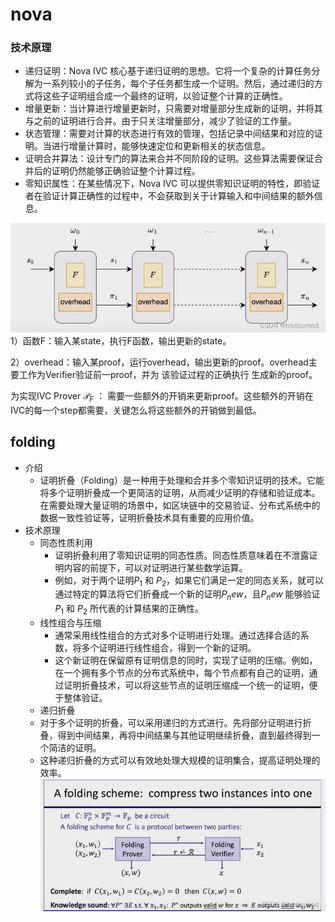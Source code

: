 # nova
### 技术原理
* 递归证明：Nova IVC 核心基于递归证明的思想。它将一个复杂的计算任务分解为一系列较小的子任务，每个子任务都生成一个证明。然后，通过递归的方式将这些子证明组合成一个最终的证明，以验证整个计算的正确性。
* 增量更新：当计算进行增量更新时，只需要对增量部分生成新的证明，并将其与之前的证明进行合并。由于只关注增量部分，减少了验证的工作量。
* 状态管理：需要对计算的状态进行有效的管理，包括记录中间结果和对应的证明。当进行增量计算时，能够快速定位和更新相关的状态信息。
* 证明合并算法：设计专门的算法来合并不同阶段的证明。这些算法需要保证合并后的证明仍然能够正确验证整个计算过程。
* 零知识属性：在某些情况下，Nova IVC 可以提供零知识证明的特性，即验证者在验证计算正确性的过程中，不会获取到关于计算输入和中间结果的额外信息。

![alt text](../images/image_22.png)
1）函数F：输入某state，执行F函数，输出更新的state。

2）overhead：输入某proof，运行overhead，输出更新的proof。overhead主要工作为Verifier验证前一proof，并为 该验证过程的正确执行 生成新的proof。

为实现IVC Prover $\mathcal{P}_F$ ：
需要一些额外的开销来更新proof。这些额外的开销在IVC的每一个step都需要，关键怎么将这些额外的开销做到最低。

## folding
* 介绍
    * 证明折叠（Folding）是一种用于处理和合并多个零知识证明的技术。它能将多个证明折叠成一个更简洁的证明，从而减少证明的存储和验证成本。在需要处理大量证明的场景中，如区块链中的交易验证、分布式系统中的数据一致性验证等，证明折叠技术具有重要的应用价值。
* 技术原理
    * 同态性质利用
        * 证明折叠利用了零知识证明的同态性质。同态性质意味着在不泄露证明内容的前提下，可以对证明进行某些数学运算。
        *  例如，对于两个证明$P_1$ 和 $P_2$，如果它们满足一定的同态关系，就可以通过特定的算法将它们折叠成一个新的证明$P_new$，且​$P_new$ 能够验证 $P_1$ 和 $P_2$ 所代表的计算结果的正确性。
    * 线性组合与压缩
        * 通常采用线性组合的方式对多个证明进行处理。通过选择合适的系数，将多个证明进行线性组合，得到一个新的证明。
        * 这个新证明在保留原有证明信息的同时，实现了证明的压缩。例如，在一个拥有多个节点的分布式系统中，每个节点都有自己的证明，通过证明折叠技术，可以将这些节点的证明压缩成一个统一的证明，便于整体验证。
    * 递归折叠
    * 对于多个证明的折叠，可以采用递归的方式进行。先将部分证明进行折叠，得到中间结果，再将中间结果与其他证明继续折叠，直到最终得到一个简洁的证明。
    * 这种递归折叠的方式可以有效地处理大规模的证明集合，提高证明处理的效率。
![alt text](../images/image_24.png)